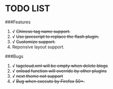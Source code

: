 TODO LIST
===

###Features
1. √ ~~Chinese tag name support.~~
2. √ ~~Use javescript to replace the flash plugin.~~
3. √ ~~Customize support.~~
3. Reponsive layout support.

###Bugs
1. √ ~~tagcloud.xml will be empty when delete blogs~~
2. √ ~~onload function will override by other plugins~~
3. √ ~~next theme not support~~
4. √ ~~Bug when execute by Firefox 50+.~~
